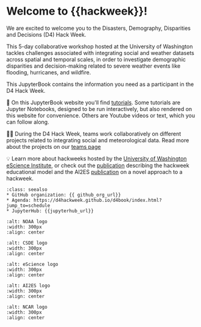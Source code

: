 # Welcome to {{hackweek}}!

We are excited to welcome you to the Disasters, Demography, Disparities and Decisions (D4) Hack Week.

This 5-day collaborative workshop hosted at the University of Washington tackles challenges associated with integrating social and weather datasets across spatial and temporal scales, in order to investigate demographic disparities and decision-making related to severe weather events like flooding, hurricanes, and wildfire.

This JupyterBook contains the information you need as a participant in the D4 Hack Week.

📖 On this JupyterBook website you'll find [tutorials](tutorials/index). Some tutorials are Jupyter Notebooks, designed to be run interactively, but also rendered on this website for convenience. Others are Youtube videos or text, which you can follow along.

👩‍💻 During the D4 Hack Week, teams work collaboratively on different projects related to integrating social and meteorological data. Read more about the projects on our [teams page](teams/index)

💡 Learn more about hackweeks hosted by the [University of Washington eScience Institute](https://uwhackweek.github.io/hackweeks-as-a-service/intro.html), or check out the [publication](https://www.pnas.org/doi/full/10.1073/pnas.1717196115) describing the hackweek educational model  and the AI2ES [publication](https://doi.org/10.1175/BAMS-D-22-0225.1) on a novel approach to a hackweek.

`````{admonition} Quick links for the event
:class: seealso
* GitHub organization: {{ github_org_url}}
* Agenda: https://d4hackweek.github.io/d4book/index.html?jump_to=schedule
* JupyterHub: {{jupyterhub_url}}
`````

```{image} ./img/NOAA-logo.png
:alt: NOAA logo
:width: 300px
:align: center
```

```{image} ./img/CSDE-logo.png
:alt: CSDE logo
:width: 300px
:align: center
```

```{image} ./img/eScience-logo.png
:alt: eScience logo
:width: 300px
:align: center
```

```{image} ./img/AI2ES-logo.png
:alt: AI2ES logo
:width: 300px
:align: center
```

```{image} ./img/NCAR-logo.png
:alt: NCAR logo
:width: 300px
:align: center
```

